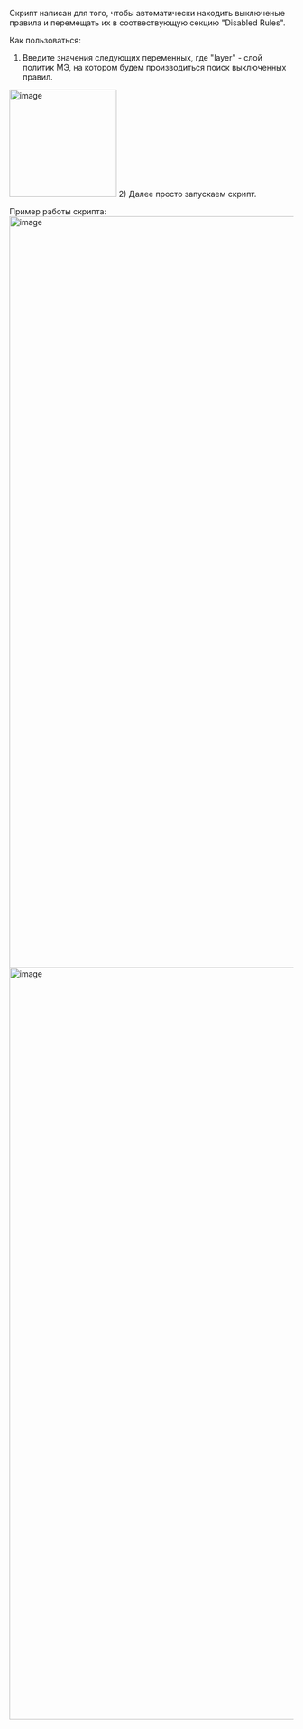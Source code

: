 Скрипт написан для того, чтобы автоматически находить выключеные правила и перемещать их в соотвествующую секцию "Disabled Rules".

Как пользоваться:
1) Введите значения следующих переменных, где "layer" - слой политик МЭ, на котором будем производиться поиск выключенных правил.
<img width="190" alt="image" src="https://github.com/user-attachments/assets/04a652c2-d8f0-4e63-b4fe-126d335fa5b8">
2) Далее просто запускаем скрипт.



Пример работы скрипта:
<img width="1330" alt="image" src="https://github.com/user-attachments/assets/98e66bab-9d7a-4536-8fc4-e4e2a7bbb647">
<img width="1330" alt="image" src="https://github.com/user-attachments/assets/0a65a887-9033-4707-81fa-b96cb6ef6eed">

